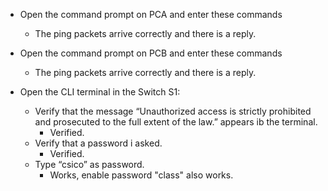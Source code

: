  - Open the command prompt on PCA and enter these commands
	 - The ping packets arrive correctly and there is a reply.
   
 - Open the command prompt on PCB and enter these commands
	 - The ping packets arrive correctly and there is a reply.

- Open the CLI terminal in the Switch S1:

	-   Verify that the message “Unauthorized access is strictly prohibited and prosecuted to the full extent of the law.” appears ib the terminal.
		- Verified.
	-   Verify that a password i asked.
		- Verified.
	-   Type “csico” as password.
		- Works, enable password "class" also works.

